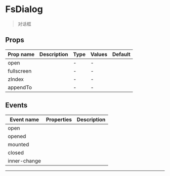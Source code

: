 # FsDialog

> 对话框

## Props

| Prop name  | Description | Type | Values | Default |
| ---------- | ----------- | ---- | ------ | ------- |
| open       |             | -    | -      |         |
| fullscreen |             | -    | -      |         |
| zIndex     |             | -    | -      |         |
| appendTo   |             | -    | -      |         |

## Events

| Event name   | Properties | Description |
| ------------ | ---------- | ----------- |
| open         |            |
| opened       |            |
| mounted      |            |
| closed       |            |
| inner-change |            |

---

